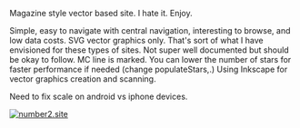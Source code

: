 Magazine style vector based site. I hate it. Enjoy.

Simple, easy to navigate with central navigation, interesting to browse, and low data costs. SVG vector graphics only. That's sort of what I have envisioned for these types of sites. Not super well documented but should be okay to follow. MC line is marked. You can lower the number of stars for faster performance if needed (change populateStars,.) Using Inkscape for vector graphics creation and scanning. 

Need to fix scale on android vs iphone devices. 

[![number2.site](http://number2.site)](http://number2.site)
